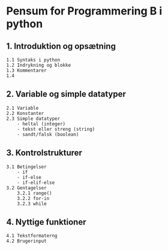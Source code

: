 # Pensum for Programmering B i python

## 1. Introduktion og opsætning
    1.1 Syntaks i python
    1.2 Indrykning og blokke
    1.3 Kommentarer 
    1.4 

## 2. Variable og simple datatyper
    2.1 Variable
    2.2 Konstanter
    2.3 Simple datatyper
        - heltal (integer)
        - tekst eller streng (string)
        - sandt/falsk (boolean)

## 3. Kontrolstrukturer
    3.1 Betingelser
        - if
        - if-else
        - if-elif-else
    3.2 Gentagelser
        3.2.1 range()
        3.2.2 for-in
        3.2.3 while   

## 4. Nyttige funktioner
    4.1 Tekstformaterng
    4.2 Brugerinput
